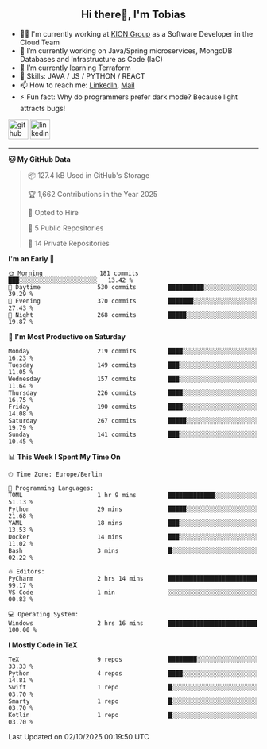<h2 align="center">Hi there👋, I'm Tobias</h2>

- 🧑‍💼 I'm currently working at [KION Group](https://www.kiongroup.com/) as a Software Developer in the Cloud Team
- 🔭 I’m currently working on Java/Spring microservices, MongoDB Databases and Infrastructure as Code (IaC)
- 🌱 I’m currently learning Terraform
- 💪 Skills: JAVA / JS / PYTHON / REACT
- 📫 How to reach me: [LinkedIn](https://www.linkedin.com/in/tgoetz), [Mail](mailto:mail@tobiasgoetz.com) 
- ⚡ Fun fact: Why do programmers prefer dark mode? Because light attracts bugs!

[<img src='https://cdn.jsdelivr.net/npm/simple-icons@3.0.1/icons/github.svg' alt='github' height='40'>](https://github.com/TobiasGoetz)  [<img src='https://cdn.jsdelivr.net/npm/simple-icons@3.0.1/icons/linkedin.svg' alt='linkedin' height='40'>](https://www.linkedin.com/in/tgoetz/)  

---

<!--START_SECTION:waka-->
**🐱 My GitHub Data** 

> 📦 127.4 kB Used in GitHub's Storage 
 > 
> 🏆 1,662 Contributions in the Year 2025
 > 
> 💼 Opted to Hire
 > 
> 📜 5 Public Repositories 
 > 
> 🔑 14 Private Repositories 
 > 
**I'm an Early 🐤** 

```text
🌞 Morning                181 commits         ███░░░░░░░░░░░░░░░░░░░░░░   13.42 % 
🌆 Daytime                530 commits         ██████████░░░░░░░░░░░░░░░   39.29 % 
🌃 Evening                370 commits         ███████░░░░░░░░░░░░░░░░░░   27.43 % 
🌙 Night                  268 commits         █████░░░░░░░░░░░░░░░░░░░░   19.87 % 
```
📅 **I'm Most Productive on Saturday** 

```text
Monday                   219 commits         ████░░░░░░░░░░░░░░░░░░░░░   16.23 % 
Tuesday                  149 commits         ███░░░░░░░░░░░░░░░░░░░░░░   11.05 % 
Wednesday                157 commits         ███░░░░░░░░░░░░░░░░░░░░░░   11.64 % 
Thursday                 226 commits         ████░░░░░░░░░░░░░░░░░░░░░   16.75 % 
Friday                   190 commits         ████░░░░░░░░░░░░░░░░░░░░░   14.08 % 
Saturday                 267 commits         █████░░░░░░░░░░░░░░░░░░░░   19.79 % 
Sunday                   141 commits         ███░░░░░░░░░░░░░░░░░░░░░░   10.45 % 
```


📊 **This Week I Spent My Time On** 

```text
🕑︎ Time Zone: Europe/Berlin

💬 Programming Languages: 
TOML                     1 hr 9 mins         █████████████░░░░░░░░░░░░   51.13 % 
Python                   29 mins             █████░░░░░░░░░░░░░░░░░░░░   21.68 % 
YAML                     18 mins             ███░░░░░░░░░░░░░░░░░░░░░░   13.53 % 
Docker                   14 mins             ███░░░░░░░░░░░░░░░░░░░░░░   11.02 % 
Bash                     3 mins              █░░░░░░░░░░░░░░░░░░░░░░░░   02.22 % 

🔥 Editors: 
PyCharm                  2 hrs 14 mins       █████████████████████████   99.17 % 
VS Code                  1 min               ░░░░░░░░░░░░░░░░░░░░░░░░░   00.83 % 

💻 Operating System: 
Windows                  2 hrs 16 mins       █████████████████████████   100.00 % 
```

**I Mostly Code in TeX** 

```text
TeX                      9 repos             ████████░░░░░░░░░░░░░░░░░   33.33 % 
Python                   4 repos             ████░░░░░░░░░░░░░░░░░░░░░   14.81 % 
Swift                    1 repo              █░░░░░░░░░░░░░░░░░░░░░░░░   03.70 % 
Smarty                   1 repo              █░░░░░░░░░░░░░░░░░░░░░░░░   03.70 % 
Kotlin                   1 repo              █░░░░░░░░░░░░░░░░░░░░░░░░   03.70 % 
```




 Last Updated on 02/10/2025 00:19:50 UTC
<!--END_SECTION:waka-->
